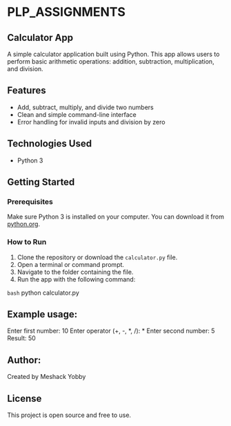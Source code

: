 # PLP_ASSIGNMENTS
## Calculator App

A simple calculator application built using Python. This app allows users to perform basic arithmetic operations: addition, subtraction, multiplication, and division.

## Features

- Add, subtract, multiply, and divide two numbers
- Clean and simple command-line interface
- Error handling for invalid inputs and division by zero

## Technologies Used

- Python 3

## Getting Started

### Prerequisites

Make sure Python 3 is installed on your computer. You can download it from [python.org](https://www.python.org/downloads/).

### How to Run

1. Clone the repository or download the `calculator.py` file.
2. Open a terminal or command prompt.
3. Navigate to the folder containing the file.
4. Run the app with the following command:

```bash```
python calculator.py

## Example usage:
Enter first number: 10
Enter operator (+, -, *, /): *
Enter second number: 5
Result: 50

## Author:
Created by Meshack Yobby

## License
This project is open source and free to use.

